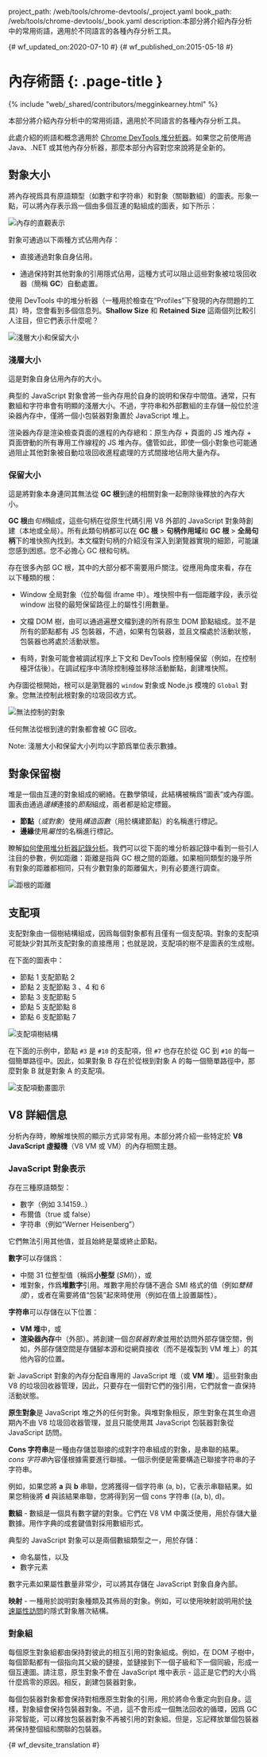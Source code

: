 project_path: /web/tools/chrome-devtools/_project.yaml
book_path: /web/tools/chrome-devtools/_book.yaml
description:本部分將介紹內存分析中的常用術語，適用於不同語言的各種內存分析工具。

{# wf_updated_on:2020-07-10 #}
{# wf_published_on:2015-05-18 #}

# 內存術語 {: .page-title }

{% include "web/_shared/contributors/megginkearney.html" %}

本部分將介紹內存分析中的常用術語，適用於不同語言的各種內存分析工具。

此處介紹的術語和概念適用於 [Chrome DevTools 堆分析器](/web/tools/chrome-devtools/profile/memory-problems/heap-snapshots)。如果您之前使用過 Java、.NET 或其他內存分析器，那麼本部分內容對您來說將是全新的。




## 對象大小

將內存視爲具有原語類型（如數字和字符串）和對象（關聯數組）的圖表。形象一點，可以將內存表示爲一個由多個互連的點組成的圖表，如下所示：

![內存的直觀表示](imgs/thinkgraph.png)

對象可通過以下兩種方式佔用內存：

* 直接通過對象自身佔用。

* 通過保持對其他對象的引用隱式佔用，這種方式可以阻止這些對象被垃圾回收器（簡稱 **GC**）自動處置。

使用 DevTools 中的堆分析器（一種用於檢查在“Profiles”下發現的內存問題的工具）時，您會看到多個信息列。<strong>Shallow Size</strong> 和 <strong>Retained Size</strong> 這兩個列比較引人注目，但它們表示什麼呢？

![淺層大小和保留大小](imgs/shallow-retained.png)

### 淺層大小

這是對象自身佔用內存的大小。

典型的 JavaScript 對象會將一些內存用於自身的說明和保存中間值。通常，只有數組和字符串會有明顯的淺層大小。不過，字符串和外部數組的主存儲一般位於渲染器內存中，僅將一個小包裝器對象置於 JavaScript 堆上。

渲染器內存是渲染檢查頁面的進程的內存總和：原生內存 + 頁面的 JS 堆內存 + 頁面啓動的所有專用工作線程的 JS 堆內存。儘管如此，即使一個小對象也可能通過阻止其他對象被自動垃圾回收進程處理的方式間接地佔用大量內存。

### 保留大小

這是將對象本身連同其無法從 **GC 根**到達的相關對象一起刪除後釋放的內存大小。

**GC 根**由*句柄*組成，這些句柄在從原生代碼引用 V8 外部的 JavaScript 對象時創建（本地或全局）。所有此類句柄都可以在 **GC 根** > **句柄作用域**和 **GC 根** > **全局句柄**下的堆快照內找到。本文檔對句柄的介紹沒有深入到瀏覽器實現的細節，可能讓您感到困惑。您不必擔心 GC 根和句柄。

存在很多內部 GC 根，其中的大部分都不需要用戶關注。從應用角度來看，存在以下種類的根：

* Window 全局對象（位於每個 iframe 中）。堆快照中有一個距離字段，表示從 window 出發的最短保留路徑上的屬性引用數量。

* 文檔 DOM 樹，由可以通過遍歷文檔到達的所有原生 DOM 節點組成。並不是所有的節點都有 JS 包裝器，不過，如果有包裝器，並且文檔處於活動狀態，包裝器也將處於活動狀態。

* 有時，對象可能會被調試程序上下文和 DevTools 控制檯保留（例如，在控制檯評估後）。在調試程序中清除控制檯並移除活動斷點，創建堆快照。

內存圖從根開始，根可以是瀏覽器的 `window` 對象或 Node.js 模塊的 `Global` 對象。您無法控制此根對象的垃圾回收方式。

![無法控制的對象](imgs/dontcontrol.png)

任何無法從根到達的對象都會被 GC 回收。

Note: 淺層大小和保留大小列均以字節爲單位表示數據。

## 對象保留樹

堆是一個由互連的對象組成的網絡。在數學領域，此結構被稱爲“圖表”或內存圖。圖表由通過*邊緣*連接的*節點*組成，兩者都是給定標籤。

* **節點**（*或對象*）使用*構造函數*（用於構建節點）的名稱進行標記。
* **邊緣**使用*屬性*的名稱進行標記。

瞭解[如何使用堆分析器記錄分析](/web/tools/chrome-devtools/profile/memory-problems/heap-snapshots)。我們可以從下面的堆分析器記錄中看到一些引人注目的參數，例如距離：距離是指與 GC 根之間的距離。如果相同類型的幾乎所有對象的距離都相同，只有少數對象的距離偏大，則有必要進行調查。






![距根的距離](imgs/root.png)

## 支配項

支配對象由一個樹結構組成，因爲每個對象都有且僅有一個支配項。對象的支配項可能缺少對其所支配對象的直接應用；也就是說，支配項的樹不是圖表的生成樹。

在下面的圖表中：

* 節點 1 支配節點 2
* 節點 2 支配節點 3 、4 和 6
* 節點 3 支配節點 5
* 節點 5 支配節點 8
* 節點 6 支配節點 7

![支配項樹結構](imgs/dominatorsspanning.png)

在下面的示例中，節點 `#3` 是 `#10` 的支配項，但 `#7` 也存在於從 GC 到 `#10` 的每一個簡單路徑中。因此，如果對象 B 存在於從根到對象 A 的每一個簡單路徑中，那麼對象 B 就是對象 A 的支配項。

![支配項動畫圖示](imgs/dominators.gif)

## V8 詳細信息

分析內存時，瞭解堆快照的顯示方式非常有用。本部分將介紹一些特定於 **V8 JavaScript 虛擬機**（V8 VM 或 VM）的內存相關主題。

### JavaScript 對象表示

存在三種原語類型：

* 數字（例如 3.14159..）
* 布爾值（true 或 false）
* 字符串（例如“Werner Heisenberg”）

它們無法引用其他值，並且始終是葉或終止節點。

**數字**可以存儲爲：

* 中間 31 位整型值（稱爲**小整型** (*SMI*)），或
* 堆對象，作爲**堆數字**引用。堆數字用於存儲不適合 SMI 格式的值（例如*雙精度*），或者在需要將值“包裝”起來時使用（例如在值上設置屬性）。

**字符串**可以存儲在以下位置：

* **VM 堆**中，或
* **渲染器內存**中（外部）。將創建一個*包裝器對象*並用於訪問外部存儲空間，例如，外部存儲空間是存儲腳本源和從網頁接收（而不是複製到 VM 堆上）的其他內容的位置。

新 JavaScript 對象的內存分配自專用的 JavaScript 堆（或 **VM 堆**）。這些對象由 V8 的垃圾回收器管理，因此，只要存在一個對它們的強引用，它們就會一直保持活動狀態。

**原生對象**是 JavaScript 堆之外的任何對象。與堆對象相反，原生對象在其生命週期內不由 V8 垃圾回收器管理，並且只能使用其 JavaScript 包裝器對象從 JavaScript 訪問。

**Cons 字符串**是一種由存儲並聯接的成對字符串組成的對象，是串聯的結果。*cons 字符串*內容僅根據需要進行聯接。一個示例便是需要構造已聯接字符串的子字符串。

例如，如果您將 **a** 與 **b** 串聯，您將獲得一個字符串 (a, b)，它表示串聯結果。如果您稍後將 **d** 與該結果串聯，您將得到另一個 cons 字符串 ((a, b), d)。

**數組** - 數組是一個具有數字鍵的對象。它們在 V8 VM 中廣泛使用，用於存儲大量數據。用作字典的成套鍵值對採用數組形式。

典型的 JavaScript 對象可以是兩個數組類型之一，用於存儲：

* 命名屬性，以及
* 數字元素

數字元素如果屬性數量非常少，可以將其存儲在 JavaScript 對象自身內部。

**映射** - 一種用於說明對象種類及其佈局的對象。例如，可以使用映射說明用於[快速屬性訪問](/v8/design.html#prop_access)的隱式對象層次結構。

### 對象組

每個原生對象組都由保持對彼此的相互引用的對象組成。例如，在 DOM 子樹中，每個節點都有一個指向其父級的鏈接，並鏈接到下一個子級和下一個同級，形成一個互連圖。請注意，原生對象不會在 JavaScript 堆中表示 - 這正是它們的大小爲什麼爲零的原因。相反，創建包裝器對象。

每個包裝器對象都會保持對相應原生對象的引用，用於將命令重定向到自身。這樣，對象組會保持包裝器對象。不過，這不會形成一個無法回收的循環，因爲 GC 非常智能，可以釋放包裝器對象不再被引用的對象組。但是，忘記釋放單個包裝器將保持整個組和關聯的包裝器。



{# wf_devsite_translation #}
